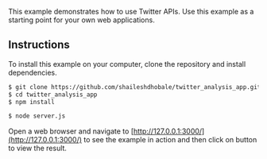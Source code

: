 This example demonstrates how to use Twitter APIs.
Use this example as a starting point for your own web applications.

## Instructions

To install this example on your computer, clone the repository and install
dependencies.

```bash
$ git clone https://github.com/shaileshdhobale/twitter_analysis_app.git
$ cd twitter_analysis_app
$ npm install
```

```bash
$ node server.js
```

Open a web browser and navigate to [http://127.0.0.1:3000/](http://127.0.0.1:3000/)
to see the example in action and then click on button to view the result.
